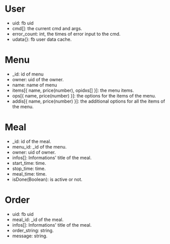 # User

* uid: fb uid
* cmd[]: the current cmd and args.
* error_count: int, the times of error input to the cmd.
* udata{}: fb user data cache.

# Menu

* _id: id of menu
* owner: uid of the owner.
* name: name of menu
* items[{ name, price(number), opidxs[] }]: the menu items.
* ops[{ name, price(number) }]: the options for the items of the menu.
* addis[{ name, price(number) }]: the additional options for all the items of the menu.

# Meal

* _id: id of the meal.
* menu_id: _id of the menu.
* owner: uid of owner.
* infos[]: Informations' title of the meal.
* start_time: time.
* stop_time: time.
* meal_time: time.
* isDone(Boolean): is active or not.

# Order

* uid: fb uid
* meal_id: _id of the meal.
* infos[]: Informations' title of the meal.
* order_string: string.
* message: string.